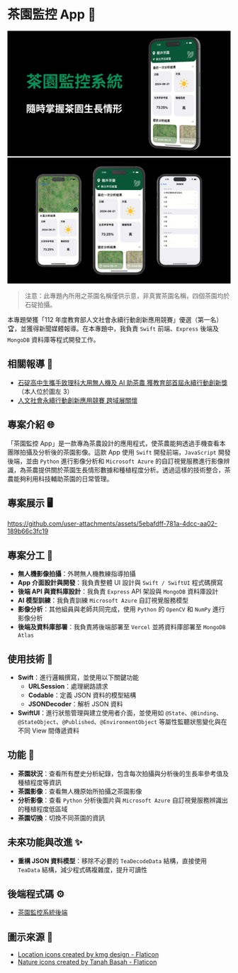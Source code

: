 # 茶園監控 App 🌿

![App Poster](./assets/poster.png)
![App Interface](./assets/app_interface.png)

> 注意：此專題內所用之茶園名稱僅供示意，非真實茶園名稱，四個茶園均於石碇拍攝。

本專題榮獲「112 年度教育部人文社會永續行動創新應用競賽」優選（第一名）🏆，並獲得新聞媒體報導。在本專題中，我負責 `Swift` 前端、`Express` 後端及 `MongoDB` 資料庫等程式開發工作。

## 相關報導 📰

- [石碇高中生攜手致理科大用無人機及 AI 助茶農 獲教育部首屆永續行動創新獎](https://news.ltn.com.tw/news/life/breakingnews/4752180)（本人位於圖左 3）
- [人文社會永續行動創新應用競賽 跨域展關懷](https://tw.news.yahoo.com/人文社會永續行動創新應用競賽-跨域展關懷-095234806.html)

## 專案介紹 🌐

「茶園監控 App」是一款專為茶農設計的應用程式，使茶農能夠透過手機查看本團隊拍攝及分析後的茶園影像。這款 App 使用 `Swift` 開發前端，`JavaScript` 開發後端，並由 `Python` 進行影像分析和 `Microsoft Azure` 的自訂視覺服務進行影像辨識，為茶農提供關於茶園生長情形數據和種植程度分析。透過這樣的技術整合，茶農能夠利用科技輔助茶園的日常管理。

## 專案展示 🖥

https://github.com/user-attachments/assets/5ebafdff-781a-4dcc-aa02-189b66c3fc19

## 專案分工 🤝

- **無人機影像拍攝**：外聘無人機教練指導拍攝
- **App 介面設計與開發**：我負責整體 UI 設計與 `Swift / SwiftUI` 程式碼撰寫
- **後端 API 與資料庫設計**：我負責 `Express` API 架設與 `MongoDB` 資料庫設計
- **AI 模型訓練**：我負責訓練 `Microsoft Azure` 自訂視覺服務模型
- **影像分析**：其他組員與老師共同完成，使用 `Python` 的 `OpenCV` 和 `NumPy` 進行影像分析
- **後端及資料庫部署**：我負責將後端部署至 `Vercel` 並將資料庫部署至 `MongoDB Atlas`

## 使用技術 🔧

- **Swift**：進行邏輯撰寫，並使用以下關鍵功能
  - **URLSession**：處理網路請求
  - **Codable**：定義 JSON 資料的模型結構
  - **JSONDecoder**：解析 JSON 資料
- **SwiftUI**：進行狀態管理與建立使用者介面，並使用如 `@State`、`@Binding`、`@StateObject`、`@Published`、`@EnvironmentObject` 等屬性監聽狀態變化與在不同 View 間傳遞資料

## 功能 🚀

- **茶園狀況**：查看所有歷史分析紀錄，包含每次拍攝與分析後的生長率參考值及種植程度等資訊
- **茶園影像**：查看無人機原始所拍攝之茶園影像
- **分析影像**：查看 `Python` 分析後圖片與 `Microsoft Azure` 自訂視覺服務辨識出的種植程度低區域
- **茶園切換**：切換不同茶園的資訊

## 未來功能與改進 ✨

- **重構 JSON 資料模型**：移除不必要的 `TeaDecodeData` 結構，直接使用 `TeaData` 結構，減少程式碼複雜度，提升可讀性

## 後端程式碼 ⚙️

- [茶園監控系統後端](https://github.com/yuxnzs/Tea-Backend)

## 圖示來源 🌟

- [Location icons created by kmg design - Flaticon](https://www.flaticon.com/free-icons/location)
- [Nature icons created by Tanah Basah - Flaticon](https://www.flaticon.com/free-icons/nature)

